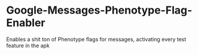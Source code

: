 # Google-Messages-Phenotype-Flag-Enabler
Enables a shit ton of Phenotype flags for messages, activating every test feature in the apk
